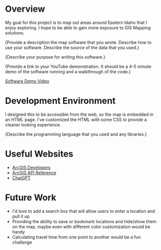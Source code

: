 # Overview

My goal for this project is to map out areas around Eastern Idaho that I enjoy exploring. I hope to be able to gain more exposure to GIS Mapping solutions.

{Provide a description the map software that you wrote. Describe how to use your software.  Describe the source of the data that you used.}

{Describe your purpose for writing this software.}

{Provide a link to your YouTube demonstration.  It should be a 4-5 minute demo of the software running and a walkthrough of the code.}

[Software Demo Video](http://youtube.link.goes.here)

# Development Environment

I designed this to be accessible from the web, so the map is embedded in an HTML page. I've customized the HTML with some CSS to provide a cleaner looking experience.

{Describe the programming language that you used and any libraries.}

# Useful Websites

* [ArcGIS Developers](https://developers.arcgis.com/javascript/latest/tutorials/display-a-map/)
* [ArcGIS API Reference](https://developers.arcgis.com/javascript/latest/api-reference/)
* [ChatGPT](https://chatgpt.com/)


# Future Work

* I'd love to add a search box that will allow users to enter a location and pull it up
* Providing the ability to save or bookmark locations and hide/show them on the map, maybe even with different color customization would be handy
* Calculating travel time from one point to another would be a fun challenge
